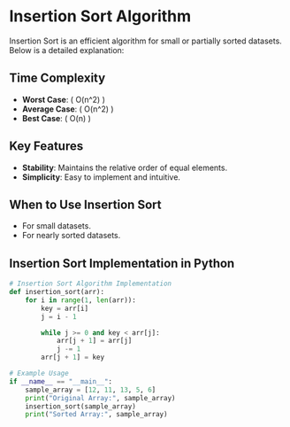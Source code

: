 
# Insertion Sort Algorithm

Insertion Sort is an efficient algorithm for small or partially sorted datasets. Below is a detailed explanation:

## Time Complexity
- **Worst Case**: \( O(n^2) \)
- **Average Case**: \( O(n^2) \)
- **Best Case**: \( O(n) \)

## Key Features
- **Stability**: Maintains the relative order of equal elements.
- **Simplicity**: Easy to implement and intuitive.

## When to Use Insertion Sort
- For small datasets.
- For nearly sorted datasets.

## Insertion Sort Implementation in Python
```python
# Insertion Sort Algorithm Implementation
def insertion_sort(arr):
    for i in range(1, len(arr)):
        key = arr[i]
        j = i - 1

        while j >= 0 and key < arr[j]:
            arr[j + 1] = arr[j]
            j -= 1
        arr[j + 1] = key

# Example Usage
if __name__ == "__main__":
    sample_array = [12, 11, 13, 5, 6]
    print("Original Array:", sample_array)
    insertion_sort(sample_array)
    print("Sorted Array:", sample_array)
```
